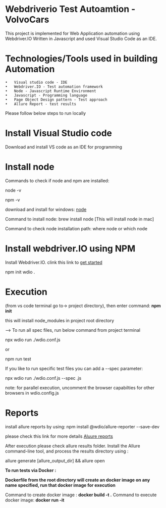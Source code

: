 # Webdriverio Test Autoamtion - VolvoCars
 
This project is implemented for Web Application automation using Webdriver.IO Written in Javascript and used Visual Studio Code as an IDE.

Technologies/Tools used in building Automation
=================================================
	•	Visual studio code - IDE
	•	Webdriver.IO - Test automation framework
	•	Node - Javascript Runtime Environment
	•	Javascript - Programming language
	•	Page Object Design pattern - Test approach
	•	Allure Report - test results


Please follow below steps to run locally

Install Visual Studio code
==========================
Download and install VS code as an IDE for programming 

Install node
============
Commands to check if node and npm are installed:

node -v

npm -v

download and install for windows: [node](https://nodejs.org/en/)

Command to install node: brew install node [This will install node in mac]

Command to check node installation path: where node or which node

Install webdriver.IO using NPM
=========================
Install Webdriver.IO. clink this link to [get started](https://webdriver.io/docs/gettingstarted)

npm init wdio . 

Execution
=========
(from vs code terminal go to-> project directory), then enter command: **npm init** 

this will install node_modules in project root directory

--> To run all spec files, run below command from project terminal

npx wdio run ./wdio.conf.js

or

npm run test

If you like to run specific test files you can add a --spec parameter:

npx wdio run ./wdio.conf.js --spec <sepcfile>.js

note: for parallel execution, uncomment the browser capabilties for other browsers in wdio.config.js 

Reports
=======
install allure reports by using:  npm install @wdio/allure-reporter --save-dev

please check this link for more details [Aluure reports](https://webdriver.io/docs/allure-reporter)

After execution please check allure results folder. Install the Allure command-line tool, and process the results directory using :

allure generate [allure_output_dir] && allure open

**To run tests via Docker :**

**Dockerfile from the root directory will create an docker image on any name specified, run that docker image for execution**

Command to create docker image : **docker build -t <ImageName> .**
Command to execute docker image: **docker run -it <ImageName>**
